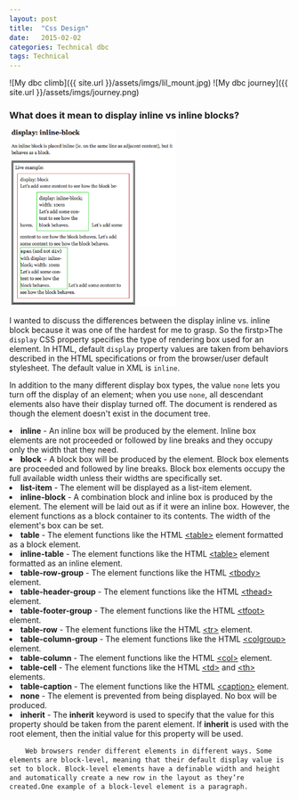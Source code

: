 ```yaml
---
layout: post
title:  "Css Design"
date:   2015-02-02
categories: Technical dbc
tags: Technical
---
```



![My dbc climb]({{ site.url }}/assets/imgs/lil_mount.jpg)
![My dbc journey]({{ site.url }}/assets/imgs/journey.png)

### What does it mean to display inline vs inline blocks?	
			
<img width="300px" src="/assets/imgs/inline_block.png">

I wanted to discuss the differences between the display inline vs. inline block because it was one of the hardest for me to grasp. So the firstp>The <code>display</code> CSS property specifies the type of rendering box used for an element. In HTML, default <code>display</code> property values are taken from behaviors described in the HTML specifications or from the browser/user default stylesheet. The default value in XML is <code>inline</code>.
<p>In addition to the many different display box types, the value <code>none</code> lets you turn off the display of an element; when you use <code>none</code>, all descendant elements also have their display turned off. The document is rendered as though the element doesn't exist in the document tree.
		<p><li><strong>inline</strong> - An inline box will be produced by the element. Inline box elements are not proceeded or followed by line breaks and they occupy only the width that they need.</li>
  		<li><strong>block</strong> - A block box will be produced by the element. Block box elements are proceeded and followed by line breaks. Block box elements occupy the full available width unless their widths are specifically set.</li>
  		<li><strong>list-item</strong> - The element will be displayed as a list-item element.</li>
	  <li><strong>inline-block</strong> - A combination block and inline box is produced by the element. The element will be laid out as if it were an inline box. However, the element functions as a block container to its contents. The width of the element's box can be set.</li>
	  <li><strong>table</strong> - The element functions like the HTML <a href="/html/table_tag/">&lt;table&gt;</a> element formatted as a block element.</li>
	  <li><strong>inline-table</strong> - The element functions like the HTML <a href="/html/table_tag/">&lt;table&gt;</a> element formatted as an inline element.</li>
	  <li><strong>table-row-group</strong> - The element functions like the HTML <a href="/html/tbody_tag/">&lt;tbody&gt;</a> element.</li>
	  <li><strong>table-header-group</strong> - The element functions like the HTML <a href="/html/thead_tag/">&lt;thead&gt;</a> element.</li>
	  <li><strong>table-footer-group</strong> - The element functions like the HTML <a href="/html/tfoot_tag/">&lt;tfoot&gt;</a> element.</li>
	  <li><strong>table-row</strong> - The element functions like the HTML <a href="/html/tr_tag/">&lt;tr&gt;</a> element.</li>
	  <li><strong>table-column-group</strong> - The element functions like the HTML <a href="/html/colgroup_tag/">&lt;colgroup&gt;</a> element.</li>
	  <li><strong>table-column</strong> - The element functions like the HTML <a href="/html/col_tag/">&lt;col&gt;</a> element.</li>
	  <li><strong>table-cell</strong> - The element functions like the HTML <a href="/html/td_tag/">&lt;td&gt;</a> and <a href="/html/th_tag/">&lt;th&gt;</a> elements.</li>
	  <li><strong>table-caption</strong> - The element functions like the HTML <a href="/html/caption_tag/">&lt;caption&gt;</a> element.</li>
	  <li><strong>none</strong> - The element is prevented from being displayed. No box will be produced.</li>
	  <li><strong>inherit</strong> - The <strong>inherit</strong> keyword is used to specify that the value for this property should be taken from the parent element. If <strong>inherit</strong> is used with the root element, then the initial value for this property will be used.</li>

		Web browsers render different elements in different ways. Some elements are block-level, meaning that their default display value is set to block. Block-level elements have a definable width and height and automatically create a new row in the layout as they’re created.One example of a block-level element is a paragraph.

		
